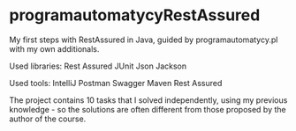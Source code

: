 # programautomatycyRestAssured
My first steps with RestAssured in Java, guided by programautomatycy.pl with my own additionals.

Used libraries: 
Rest Assured
JUnit
Json
Jackson

Used tools:
IntelliJ
Postman
Swagger
Maven
Rest Assured

The project contains 10 tasks that I solved independently, using my previous knowledge - 
so the solutions are often different from those proposed by the author of the course.

